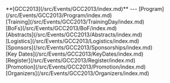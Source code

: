 <div class='linkbox'>
**[GCC2013](/src/Events/GCC2013/index.md)**
---
[Program](/src/Events/GCC2013/Program/index.md)<br />
[Training](/src/Events/GCC2013/TrainingDay/index.md)<br />
[BoFs](/src/Events/GCC2013/BoF/index.md)<br />
[Abstracts](/src/Events/GCC2013/Abstracts/index.md)<br />
[Logistics](/src/Events/GCC2013/Logistics/index.md)<br />
[Sponsors](/src/Events/GCC2013/Sponsorships/index.md)<br />
[Key Dates](/src/Events/GCC2013/KeyDates/index.md)<br />
[Register](/src/Events/GCC2013/Register/index.md)<br />
[Promotion](/src/Events/GCC2013/Promotion/index.md)<br />
[Organizers](/src/Events/GCC2013/Organizers/index.md)<br />
</div>
